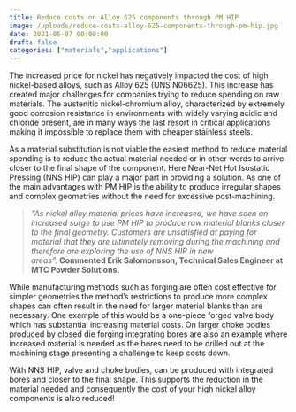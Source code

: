 ```yaml
---
title: Reduce costs on Alloy 625 components through PM HIP
image: /uploads/reduce-costs-alloy-625-components-through-pm-hip.jpg
date: 2021-05-07 00:00:00
draft: false
categories: ["materials","applications"]
---
```

The increased price for nickel has negatively impacted the cost of high nickel-based alloys, such as Alloy 625 (UNS N06625). This increase has created major challenges for companies trying to reduce spending on raw materials. The austenitic nickel-chromium alloy, characterized by extremely good corrosion resistance in environments with widely varying acidic and chloride present, are in many ways the last resort in critical applications making it impossible to replace them with cheaper stainless steels.

As a material substitution is not viable the easiest method to reduce material spending is to reduce the actual material needed or in other words to arrive closer to the final shape of the component. Here Near-Net Hot Isostatic Pressing (NNS HIP) can play a major part in providing a solution. As one of the main advantages with PM HIP is the ability to produce irregular shapes and complex geometries without the need for excessive post-machining.

> _“As nickel alloy material prices have increased, we have seen an increased surge to use PM HIP to produce raw material blanks closer to the final geometry. Customers are unsatisfied at paying for material that they are ultimately removing during the machining and therefore are exploring the use of NNS HIP in new areas”._ **Commented Erik Salomonsson, Technical Sales Engineer at MTC Powder Solutions.**

While manufacturing methods such as forging are often cost effective for simpler geometries the method’s restrictions to produce more complex shapes can often result in the need for larger material blanks than are necessary. One example of this would be a one-piece forged valve body which has substantial increasing material costs. On larger choke bodies produced by closed die forging integrating bores are also an example where increased material is needed as the bores need to be drilled out at the machining stage presenting a challenge to keep costs down.

With NNS HIP, valve and choke bodies, can be produced with integrated bores and closer to the final shape. This supports the reduction in the material needed and consequently the cost of your high nickel alloy components is also reduced!